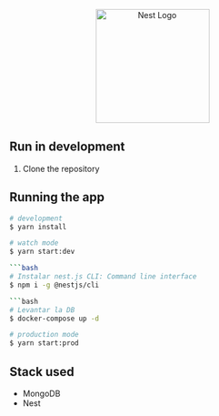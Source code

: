 <p align="center">
  <a href="http://nestjs.com/" target="blank"><img src="https://nestjs.com/img/logo-small.svg" width="200" alt="Nest Logo" /></a>
</p>



## Run in development

1. Clone the repository

## Running the app

```bash
# development
$ yarn install

# watch mode
$ yarn start:dev

```bash
# Instalar nest.js CLI: Command line interface
$ npm i -g @nestjs/cli

```bash
# Levantar la DB
$ docker-compose up -d

# production mode
$ yarn start:prod
```

## Stack used
* MongoDB
* Nest

